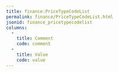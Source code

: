 ```yaml
---
title: finance:PriceTypeCodeList
permalink: finance/PriceTypeCodeList.html
jsonid: finance_pricetypecodelist
columns:
  - 
    title: Comment
    code: comment
  - 
    title: Value
    code: value
---
```

